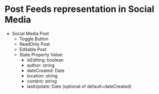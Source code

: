 # Post Feeds representation in Social Media

- Social Media Post
    - Toggle Button
    - ReadOnly Post
    - Editable Post
    - State Property Value:
        - isEditing: boolean
        - author: string
        - dateCreated: Date
        - location: string
        - content: string
        - lastUpdate: Date (optional of default=dateCreated)
